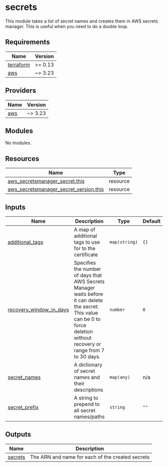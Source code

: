 # secrets

This module takes a list of secret names and creates them in AWS secrets manager. This is useful when you need to do a double loop.

<!-- BEGINNING OF PRE-COMMIT-TERRAFORM DOCS HOOK -->
## Requirements

| Name | Version |
|------|---------|
| <a name="requirement_terraform"></a> [terraform](#requirement\_terraform) | >= 0.13 |
| <a name="requirement_aws"></a> [aws](#requirement\_aws) | ~> 3.23 |

## Providers

| Name | Version |
|------|---------|
| <a name="provider_aws"></a> [aws](#provider\_aws) | ~> 3.23 |

## Modules

No modules.

## Resources

| Name | Type |
|------|------|
| [aws_secretsmanager_secret.this](https://registry.terraform.io/providers/hashicorp/aws/latest/docs/resources/secretsmanager_secret) | resource |
| [aws_secretsmanager_secret_version.this](https://registry.terraform.io/providers/hashicorp/aws/latest/docs/resources/secretsmanager_secret_version) | resource |

## Inputs

| Name | Description | Type | Default | Required |
|------|-------------|------|---------|:--------:|
| <a name="input_additional_tags"></a> [additional\_tags](#input\_additional\_tags) | A map of additional tags to use for to the certificate | `map(string)` | `{}` | no |
| <a name="input_recovery_window_in_days"></a> [recovery\_window\_in\_days](#input\_recovery\_window\_in\_days) | Specifies the number of days that AWS Secrets Manager waits before it can delete the secret. This value can be 0 to force deletion without recovery or range from 7 to 30 days. | `number` | `0` | no |
| <a name="input_secret_names"></a> [secret\_names](#input\_secret\_names) | A dictionary of secret names and their descriptions | `map(any)` | n/a | yes |
| <a name="input_secret_prefix"></a> [secret\_prefix](#input\_secret\_prefix) | A string to prepend to all secret names/paths | `string` | `""` | no |

## Outputs

| Name | Description |
|------|-------------|
| <a name="output_secrets"></a> [secrets](#output\_secrets) | The ARN and name for each of the created secrets |
<!-- END OF PRE-COMMIT-TERRAFORM DOCS HOOK -->
